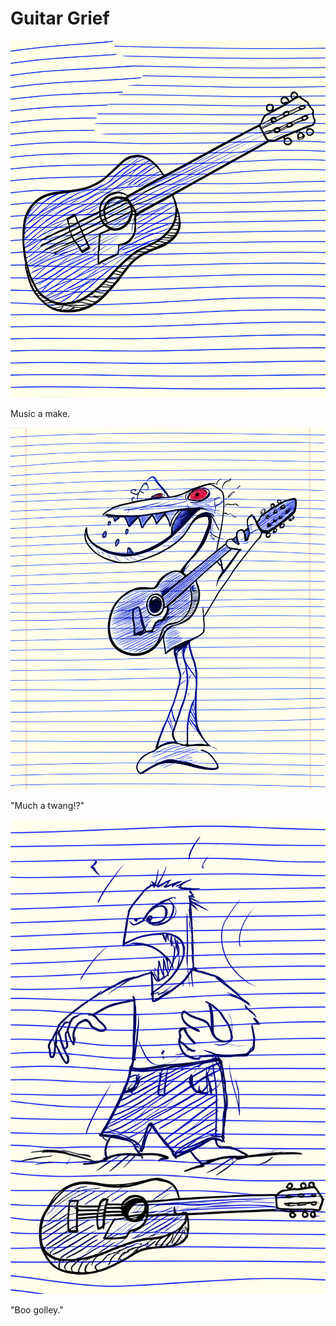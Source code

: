 # Guitar Grief

![Garrey Goosey holds a guitar, strumming with a determined look.](guitar-1.png)

Music a make.

![Garrey Goosey winces, struggling with the guitar strings, making a harsh sound.](guitar-2.png)

"Much a twang!?"

![Garrey Goosey throws the guitar down in a fit of rage.](guitar-3.png)

"Boo golley."